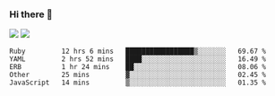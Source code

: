### Hi there 👋

<!--
**sasharevzin/sasharevzin** is a ✨ _special_ ✨ repository because its `README.md` (this file) appears on your GitHub profile.

Here are some ideas to get you started:

- 🔭 I’m currently working on ...
- 🌱 I’m currently learning ...
- 👯 I’m looking to collaborate on ...
- 🤔 I’m looking for help with ...
- 💬 Ask me about ...
- 📫 How to reach me: ...
- 😄 Pronouns: ...
- ⚡ Fun fact: ...
-->

![](https://yusufozturk.vercel.app/api?username=sasharevzin&hide_title=true&include_all_commits=true&count_private=true&show_icons=true) ![](https://yusufozturk.vercel.app/api/top-langs/?username=sasharevzin&layout=compact&langs_count=10&hide=apacheconf,coffeescript)

<!--START_SECTION:waka-->
```text
Ruby         12 hrs 6 mins   █████████████████▒░░░░░░░   69.67 % 
YAML         2 hrs 52 mins   ████░░░░░░░░░░░░░░░░░░░░░   16.49 % 
ERB          1 hr 24 mins    ██░░░░░░░░░░░░░░░░░░░░░░░   08.06 % 
Other        25 mins         ▓░░░░░░░░░░░░░░░░░░░░░░░░   02.45 % 
JavaScript   14 mins         ▒░░░░░░░░░░░░░░░░░░░░░░░░   01.35 % 
```
<!--END_SECTION:waka-->
